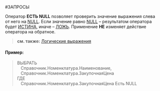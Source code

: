 #ЗАПРОСЫ 

Оператор **ЕСТЬ NULL** позволяет проверить значение выражения слева от него на [NULL](v8help://SyntaxHelperQueries/NULL). Если значение равно [NULL](v8help://SyntaxHelperQueries/NULL) – результатом оператора будет [ИСТИНА](v8help://SyntaxHelperQueries/TRUE), иначе – [ЛОЖЬ](v8help://SyntaxHelperQueries/FALSE). Применение **НЕ** изменяет действие оператора на обратное.

> **см. также:** [Логические выражения](v8help://SyntaxHelperQueries/condition_expressions.html)

#### Пример:

> ВЫБРАТЬ  
>    Справочник.Номенклатура.Наименование,  
>    Справочник.Номенклатура.ЗакупочнаяЦена  
> ГДЕ   
>    Справочник.Номенклатура.ЗакупочнаяЦена Есть NULL